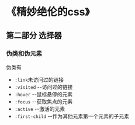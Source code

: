 # 《精妙绝伦的css》

## 第二部分 选择器

### 伪类和伪元素

伪类有   
- `:link`未访问过的链接
- `:visited` --访问过的链接
- `:hover` --鼠标悬停的元素
- `:focus` --获取焦点的元素
- `:active` --激活的元素
- `:first-child` --作为其他元素第一个元素的子元素